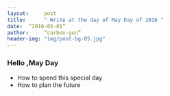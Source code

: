```yaml
---
layout:     post
title:      " Write at the day of May Day of 2016 "  
date:  “2016-05-01”      
author:     “carbon-gun”
header-img: "img/post-bg-05.jpg"
---
```


### Hello ,May Day
- How to spend this special day
-  How to plan the future